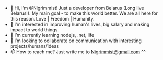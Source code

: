 - 👋 Hi, I’m @Nigrimmist! Just a developer from Belarus (Long live Belarus!). My main goal - to make this world better. We are all here for this reason. Love | Freedom | Humanity.
- 👀 I’m interested in improving human's lives, big salary and making impact to world things.
- 🌱 I’m currently learning nodejs, .net, life
- 💞️ I’m looking to collaborate on communication with interesting projects/humans/ideas
- 📫 How to reach me? Just write me to Nigrimmist@gmail.com ^^

<!---
Nigrimmist/Nigrimmist is a ✨ special ✨ repository because its `README.md` (this file) appears on your GitHub profile.
You can click the Preview link to take a look at your changes.
--->
